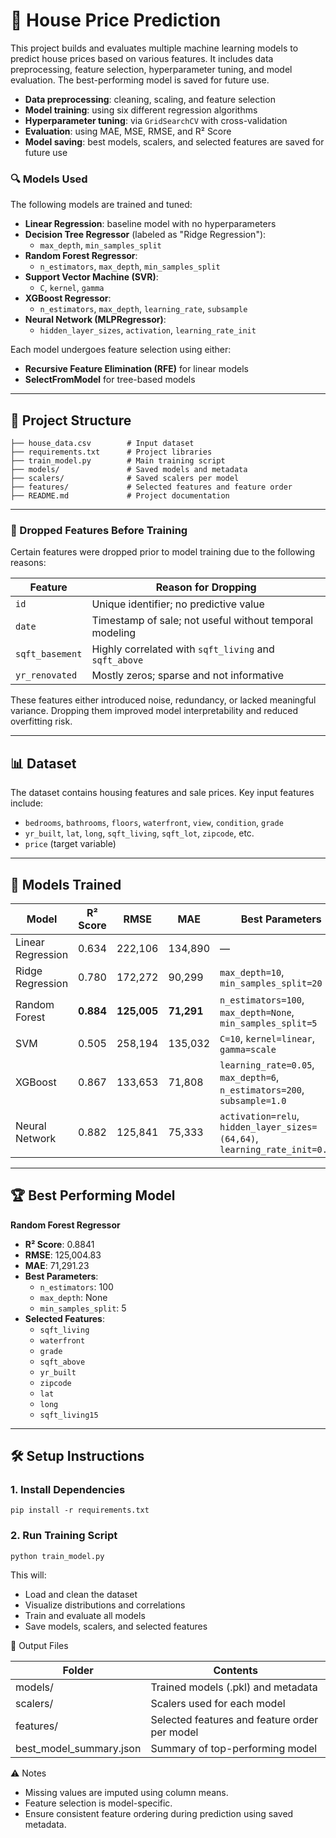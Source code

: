 # 🏡 House Price Prediction

This project builds and evaluates multiple machine learning models to predict house prices based on various features. It includes data preprocessing, feature selection, hyperparameter tuning, and model evaluation. The best-performing model is saved for future use.

- **Data preprocessing**: cleaning, scaling, and feature selection
- **Model training**: using six different regression algorithms
- **Hyperparameter tuning**: via `GridSearchCV` with cross-validation
- **Evaluation**: using MAE, MSE, RMSE, and R² Score
- **Model saving**: best models, scalers, and selected features are saved for future use

### 🔍 Models Used

The following models are trained and tuned:

- **Linear Regression**: baseline model with no hyperparameters
- **Decision Tree Regressor** (labeled as "Ridge Regression"):
  - `max_depth`, `min_samples_split`
- **Random Forest Regressor**:
  - `n_estimators`, `max_depth`, `min_samples_split`
- **Support Vector Machine (SVR)**:
  - `C`, `kernel`, `gamma`
- **XGBoost Regressor**:
  - `n_estimators`, `max_depth`, `learning_rate`, `subsample`
- **Neural Network (MLPRegressor)**:
  - `hidden_layer_sizes`, `activation`, `learning_rate_init`

Each model undergoes feature selection using either:
- **Recursive Feature Elimination (RFE)** for linear models
- **SelectFromModel** for tree-based models


---

## 📁 Project Structure

```
├── house_data.csv        # Input dataset
├── requirements.txt      # Project libraries
├── train_model.py        # Main training script 
├── models/               # Saved models and metadata 
├── scalers/              # Saved scalers per model 
├── features/             # Selected features and feature order 
├── README.md             # Project documentation
```

---

### 🧹 Dropped Features Before Training

Certain features were dropped prior to model training due to the following reasons:

| Feature         | Reason for Dropping                                      |
|-----------------|----------------------------------------------------------|
| `id`            | Unique identifier; no predictive value                   |
| `date`          | Timestamp of sale; not useful without temporal modeling  |
| `sqft_basement` | Highly correlated with `sqft_living` and `sqft_above`    |
| `yr_renovated`  | Mostly zeros; sparse and not informative                 |

These features either introduced noise, redundancy, or lacked meaningful variance. Dropping them improved model interpretability and reduced overfitting risk.

---

## 📊 Dataset

The dataset contains housing features and sale prices. Key input features include:

- `bedrooms`, `bathrooms`, `floors`, `waterfront`, `view`, `condition`, `grade`
- `yr_built`, `lat`, `long`, `sqft_living`, `sqft_lot`, `zipcode`, etc.
- `price` (target variable)

---

## 🧠 Models Trained

| Model            | R² Score | RMSE       | MAE        | Best Parameters |
|------------------|----------|------------|------------|------------------|
| Linear Regression | 0.634    | 222,106    | 134,890    | —                |
| Ridge Regression  | 0.780    | 172,272    | 90,299     | `max_depth=10`, `min_samples_split=20` |
| Random Forest     | **0.884**| **125,005**| **71,291** | `n_estimators=100`, `max_depth=None`, `min_samples_split=5` |
| SVM               | 0.505    | 258,194    | 135,032    | `C=10`, `kernel=linear`, `gamma=scale` |
| XGBoost           | 0.867    | 133,653    | 71,808     | `learning_rate=0.05`, `max_depth=6`, `n_estimators=200`, `subsample=1.0` |
| Neural Network    | 0.882    | 125,841    | 75,333     | `activation=relu`, `hidden_layer_sizes=(64,64)`, `learning_rate_init=0.005` |

---

## 🏆 Best Performing Model

**Random Forest Regressor**

- **R² Score**: 0.8841
- **RMSE**: 125,004.83
- **MAE**: 71,291.23
- **Best Parameters**:
  - `n_estimators`: 100
  - `max_depth`: None
  - `min_samples_split`: 5
- **Selected Features**:
  - `sqft_living`
  - `waterfront`
  - `grade`
  - `sqft_above`
  - `yr_built`
  - `zipcode`
  - `lat`
  - `long`
  - `sqft_living15`

---

## 🛠️ Setup Instructions

### 1. Install Dependencies

```
pip install -r requirements.txt
```

### 2. Run Training Script
```
python train_model.py
```
This will:
- Load and clean the dataset
- Visualize distributions and correlations
- Train and evaluate all models
- Save models, scalers, and selected features

📂 Output Files

| Folder      | Contents          | 
| ----------- | ----------------- |
| models/ | Trained models (.pkl) and metadata | 
| scalers/ | Scalers used for each model | 
| features/ | Selected features and feature order per model | 
| best_model_summary.json | Summary of top-performing model | 


⚠️ Notes
- Missing values are imputed using column means.
- Feature selection is model-specific.
- Ensure consistent feature ordering during prediction using saved metadata.
